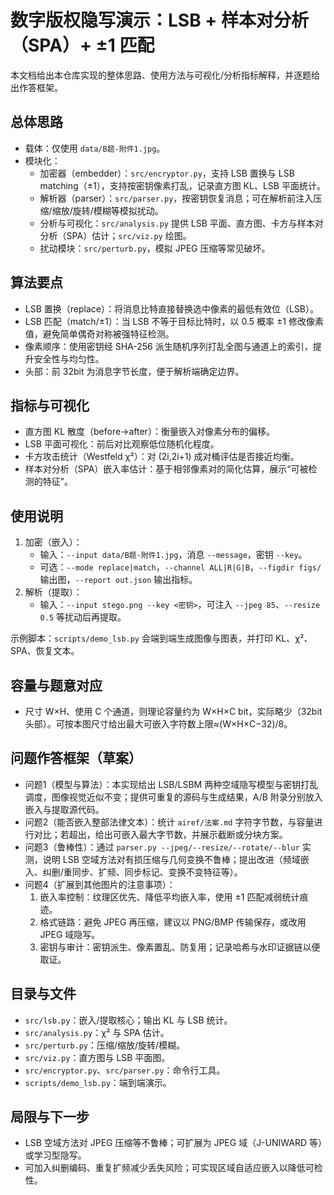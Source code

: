 # 数字版权隐写演示：LSB + 样本对分析（SPA）+ ±1 匹配

本文档给出本仓库实现的整体思路、使用方法与可视化/分析指标解释，并逐题给出作答框架。

## 总体思路
- 载体：仅使用 `data/B题-附件1.jpg`。
- 模块化：
  - 加密器（embedder）：`src/encryptor.py`，支持 LSB 置换与 LSB matching（±1），支持按密钥像素打乱，记录直方图 KL、LSB 平面统计。
  - 解析器（parser）：`src/parser.py`，按密钥恢复消息；可在解析前注入压缩/缩放/旋转/模糊等模拟扰动。
  - 分析与可视化：`src/analysis.py` 提供 LSB 平面、直方图、卡方与样本对分析（SPA）估计；`src/viz.py` 绘图。
  - 扰动模块：`src/perturb.py`，模拟 JPEG 压缩等常见破坏。

## 算法要点
- LSB 置换（replace）：将消息比特直接替换选中像素的最低有效位（LSB）。
- LSB 匹配（match/±1）：当 LSB 不等于目标比特时，以 0.5 概率 ±1 修改像素值，避免简单偶奇对称被强特征检测。
- 像素顺序：使用密钥经 SHA-256 派生随机序列打乱全图与通道上的索引，提升安全性与均匀性。
- 头部：前 32bit 为消息字节长度，便于解析端确定边界。

## 指标与可视化
- 直方图 KL 散度（before→after）：衡量嵌入对像素分布的偏移。
- LSB 平面可视化：前后对比观察低位随机化程度。
- 卡方攻击统计（Westfeld χ²）：对 (2i,2i+1) 成对桶评估是否接近均衡。
- 样本对分析（SPA）嵌入率估计：基于相邻像素对的简化估算，展示“可被检测的特征”。

## 使用说明
1) 加密（嵌入）：
   - 输入：`--input data/B题-附件1.jpg`，消息 `--message`，密钥 `--key`。
   - 可选：`--mode replace|match`，`--channel ALL|R|G|B`，`--figdir figs/` 输出图，`--report out.json` 输出指标。
2) 解析（提取）：
   - 输入：`--input stego.png --key <密钥>`，可注入 `--jpeg 85`、`--resize 0.5` 等扰动后再提取。

示例脚本：`scripts/demo_lsb.py` 会端到端生成图像与图表，并打印 KL、χ²、SPA、恢复文本。

## 容量与题意对应
- 尺寸 W×H、使用 C 个通道，则理论容量约为 W×H×C bit，实际略少（32bit 头部）。可按本图尺寸给出最大可嵌入字符数上限≈(W×H×C−32)/8。

## 问题作答框架（草案）
- 问题1（模型与算法）：本实现给出 LSB/LSBM 两种空域隐写模型与密钥打乱调度，图像视觉近似不变；提供可重复的源码与生成结果，A/B 附录分别放入嵌入与提取源代码。
- 问题2（能否嵌入整部法律文本）：统计 `airef/法案.md` 字符字节数，与容量进行对比；若超出，给出可嵌入最大字节数，并展示截断或分块方案。
- 问题3（鲁棒性）：通过 `parser.py --jpeg/--resize/--rotate/--blur` 实测，说明 LSB 空域方法对有损压缩与几何变换不鲁棒；提出改进（频域嵌入、纠删/重同步、扩频、同步标记、变换不变特征等）。
- 问题4（扩展到其他图片的注意事项）：
  1) 嵌入率控制：纹理区优先、降低平均嵌入率，使用 ±1 匹配减弱统计痕迹。
  2) 格式链路：避免 JPEG 再压缩，建议以 PNG/BMP 传输保存，或改用 JPEG 域隐写。
  3) 密钥与审计：密钥派生、像素置乱、防复用；记录哈希与水印证据链以便取证。

## 目录与文件
- `src/lsb.py`：嵌入/提取核心；输出 KL 与 LSB 统计。
- `src/analysis.py`：χ² 与 SPA 估计。
- `src/perturb.py`：压缩/缩放/旋转/模糊。
- `src/viz.py`：直方图与 LSB 平面图。
- `src/encryptor.py`、`src/parser.py`：命令行工具。
- `scripts/demo_lsb.py`：端到端演示。

## 局限与下一步
- LSB 空域方法对 JPEG 压缩等不鲁棒；可扩展为 JPEG 域（J-UNIWARD 等）或学习型隐写。
- 可加入纠删编码、重复扩频减少丢失风险；可实现区域自适应嵌入以降低可检性。
